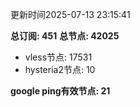 更新时间2025-07-13 23:15:41

**总订阅: 451**
**总节点: 42025**
- vless节点: 17531
- hysteria2节点: 10

**google ping有效节点: 21**

